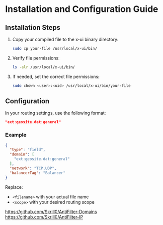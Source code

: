 # Installation and Configuration Guide

## Installation Steps

1. Copy your compiled file to the x-ui binary directory:
   ```bash
   sudo cp your-file /usr/local/x-ui/bin/
   ```

2. Verify file permissions:
   ```bash
   ls -alr /usr/local/x-ui/bin/
   ```

3. If needed, set the correct file permissions:
   ```bash
   sudo chown <user>:<uid> /usr/local/x-ui/bin/your-file
   ```

## Configuration

In your routing settings, use the following format:
```json
"ext:geosite.dat:general"
```

### Example
```json
{
  "type": "field",
  "domain": [
    "ext:geosite.dat:general"
  ],
  "network": "TCP,UDP",
  "balancerTag": "Balancer"
}
```

Replace:
- `<filename>` with your actual file name
- `<scope>` with your desired routing scope

https://github.com/Skrill0/AntiFilter-Domains
https://github.com/Skrill0/AntiFilter-IP